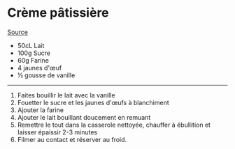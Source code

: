 # Crème pâtissière

[Source](https://lacuisinedannie.20minutes.fr/recette-creme-patissiere-classique-154.html)

- 50cL Lait
- 100g Sucre
- 60g Farine
- 4 jaunes d'œuf
- ½ gousse de vanille

---

1. Faites bouillir le lait avec la vanille
2. Fouetter le sucre et les jaunes d'œufs à blanchiment
3. Ajouter la farine
4. Ajouter le lait bouillant doucement en remuant
5. Remettre le tout dans la casserole nettoyée, chauffer à ébullition et laisser épaissir 2-3 minutes
6. Filmer au contact et réserver au froid.
